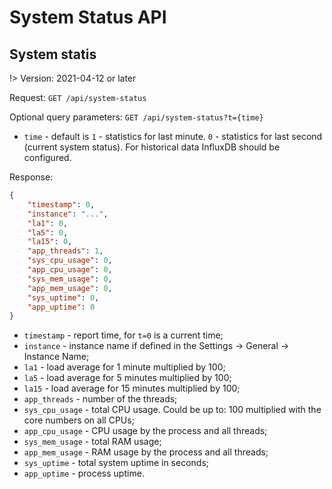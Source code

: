 # System Status API

## System statis

!> Version: 2021-04-12 or later

Request: `GET /api/system-status`

Optional query parameters: `GET /api/system-status?t={time}`

- `time` - default is `1` - statistics for last minute.
    `0` - statistics for last second (current system status).
    For historical data InfluxDB should be configured.

Response:

```json
{
    "timestamp": 0,
    "instance": "...",
    "la1": 0,
    "la5": 0,
    "la15": 0,
    "app_threads": 1,
    "sys_cpu_usage": 0,
    "app_cpu_usage": 0,
    "sys_mem_usage": 0,
    "app_mem_usage": 0,
    "sys_uptime": 0,
    "app_uptime": 0
}
```

- `timestamp` - report time, for `t=0` is a current time;
- `instance` - instance name if defined in the Settings -> General -> Instance Name;
- `la1` - load average for 1 minute multiplied by 100;
- `la5` - load average for 5 minutes multiplied by 100;
- `la15` - load average for 15 minutes multiplied by 100;
- `app_threads` - number of the threads;
- `sys_cpu_usage` - total CPU usage. Could be up to: 100 multiplied with the core numbers on all CPUs;
- `app_cpu_usage` - CPU usage by the process and all threads;
- `sys_mem_usage` - total RAM usage;
- `app_mem_usage` - RAM usage by the process and all threads;
- `sys_uptime` - total system uptime in seconds;
- `app_uptime` - process uptime.

